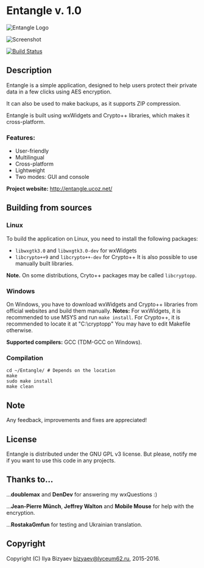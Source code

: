 # Entangle v. 1.0
![Entangle Logo](http://entangle.ucoz.net/text_logo.png)

![Screenshot](http://entangle.ucoz.net/Screenshots/Entangle_1.0.png)

[![Build Status](https://travis-ci.org/IlyaBizyaev/Entangle.svg?branch=master)](https://travis-ci.org/IlyaBizyaev/Entangle)

## Description
Entangle is a simple application, designed to help users protect their private data in a few clicks using AES encryption.

It can also be used to make backups, as it supports ZIP compression.

Entangle is built using wxWidgets and Crypto++ libraries, which makes it cross-platform.
### Features:
- User-friendly
- Multilingual
- Cross-platform
- Lightweight
- Two modes: GUI and console

**Project website:** http://entangle.ucoz.net/
## Building from sources
### Linux
To build the application on Linux, you need to install the following packages:
- `libwxgtk3.0` and `libwxgtk3.0-dev` for wxWidgets
- `libcrypto++9` and `libcrypto++-dev` for Crypto++
It is also possible to use manually built libraries.

**Note.** On some distributions, Cryto++ packages may be called `libcryptopp`.

### Windows
On Windows, you have to download wxWidgets and Crypto++ libraries from official websites and build them manually.
**Notes:**
For wxWidgets, it is recommended to use MSYS and run `make install`.
For Crypto++, it is recommended to locate it at "C:\cryptopp"
You may have to edit Makefile otherwise.

**Supported compilers:** GCC (TDM-GCC on Windows).

### Compilation
```
cd ~/Entangle/ # Depends on the location
make
sudo make install
make clean
```

## Note
Any feedback, improvements and fixes are appreciated!
## License
Entangle is distributed under the GNU GPL v3 license.
But please, notify me if you want to use this code in any projects.
## Thanks to...
...**doublemax** and **DenDev** for answering my wxQuestions :)

...**Jean-Pierre Münch**, **Jeffrey Walton** and **Mobile Mouse** for help with the encryption.

...**RostakaGmfun** for testing and Ukrainian translation.
## Copyright
Copyright (C) Ilya Bizyaev <bizyaev@lyceum62.ru>, 2015-2016.
